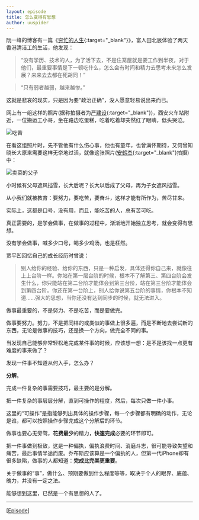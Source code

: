 ```yaml
---
layout: episode
title: 怎么变得有思想
author: uuspider
---
```

阮一峰的博客有一篇《[穷忙的人生][add01]{:target="_blank"}》，富人田北辰体验了两天香港清洁工的生活，他发现：

>“没有学历、技术的人，为了活下去，不是住笼屋就是要工作到半夜，对于他们，最重要事情是下一顿吃什么，怎么会有时间和精力去思考未来怎么发展？来来去去都在死胡同！”

>“只有弱者越弱，越来越惨。”

这就是悲哀的现实，只是因为要“政治正确”，没人愿意轻易说出来而已。

网上有一组这样的照片(据称拍摄者为[严建设][add02]{:target="_blank"})，西安火车站附近，一位搬运工小哥，坐在路边吃蛋糕，吃着吃着却突然红了眼睛，低头哭泣。

![吃苦](http://about.uuspider.com/images/episode/19060301.jpg)

在看这组照片时，先不管他有什么伤心事，他也有童年，也曾满怀期待，又何曾知晓长大原来需要这样无奈地过活，就像这张照片([安鹤杰][add03]{:target="_blank"}拍摄)中：

![卖菜的父子](http://about.uuspider.com/images/episode/19060302.jpg)

小时候有父母遮风挡雪，长大后呢？长大以后成了父母，再为子女遮风挡雪。

从小我们就被教育：要努力，要吃苦，要奋斗，这样才能有所作为，苦尽甘来。

实际上，这都是口号，没有用，而且，能吃苦的人，总有苦可吃。

真正需要的，是学会做事，在做事的过程中，渐渐地开始独立思考，就会变得有思想。

没有学会做事，喊多少口号，喝多少鸡汤，也是枉然。

贾平凹回忆自己的成长经历时曾说：

>别人给你的经验、给你的东西，只是一种启发，具体还得你自己来，就像往上上台阶一样。你站在第一层台阶的时候，根本不了解第三、第四台阶会发生什么，你只能站在第二台阶才能体会到第三台阶，站在第三台阶才能体会到第四台阶。你还在第一台阶上，别人给你说第五台阶的事情，你根本不知道……强大的思想，当你还没有达到同步的时候，就无法进入。

做事最重要的，不是努力、不是吃苦，而是要做完。

做事要努力。努力，不是把同样的或类似的事做上很多遍，而是不断地去尝试新的东西，无论是做事的技巧，还是换一个方向，做完全不同的事。

当发现自己能够非常轻松地完成某件事的时候，应该想一想：是不是该找一点更有难度的事来做了？

发现一件事不知道从何入手，怎么办？

**分解**。

完成一件复杂的事需要技巧，最主要的是分解。

把一件复杂的事层层分解，直到可操作的程度，然后，每次只做一件小事。

这里的“可操作”是指能够列出具体的操作步骤，每一个步骤都有明确的动作，无论是谁，都可以按照操作步骤完成这个分解后的环节。

做事也要心无旁骛，**花费最少**的精力，**快速完成**必要的环节即可。

把一件事做到极致，这是一种偏执，偏执浪费时间、消磨斗志，很可能导致失望和痛苦，最后事情半途而废。乔布斯应该算是一个偏执的人，但第一代iPhone却有很多缺陷，做事的人都知道：**完成比完美更重要**。

关于做事的“事”，做什么、预期要做到什么程度等等，取决于个人的眼界、底蕴、魄力，并没有一定之法。

能够想到这里，已然是一个有思想的人了。

***

[[Episode][episode]]

[episode]:http://about.uuspider.com/2019/06/02/episodeindex.html

[add01]:http://www.ruanyifeng.com/survivor/collapse/working-poor.html
[add02]:http://blog.sina.com.cn/aa8807
[add03]:http://www.ruanyifeng.com/blog/2003/12/post_7.html
[episode]:http://about.uuspider.com/2019/06/02/episodeindex.html

